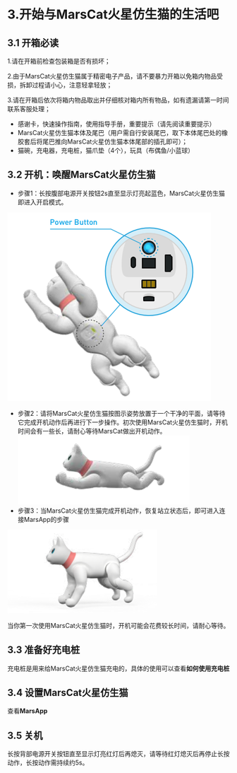 # 3.开始与MarsCat火星仿生猫的生活吧

## 3.1 开箱必读

1.请在开箱前检查包装箱是否有损坏；

2.由于MarsCat火星仿生猫属于精密电子产品，请不要暴力开箱以免箱内物品受损，拆卸过程请小心，注意轻拿轻放；

3.请在开箱后依次将箱内物品取出并仔细核对箱内所有物品，如有遗漏请第一时间联系客服处理；

* 感谢卡，快速操作指南，使用指导手册，重要提示（请先阅读重要提示）
* MarsCat火星仿生猫本体及尾巴（用户需自行安装尾巴，取下本体尾巴处的橡胶套后将尾巴推向MarsCat火星仿生猫本体尾部的插孔即可）；
* 猫碗，充电器，充电桩，猫爪垫（4个），玩具（布偶鱼/小蓝球）

## 3.2 开机：唤醒MarsCat火星仿生猫

- 步骤1：长按腹部电源开关按钮2s直至显示灯亮起蓝色，MarsCat火星仿生猫即进入开启模式。

![](..\image\MarsCat_demo\1619491302215.png)

- 步骤2：请将MarsCat火星仿生猫按图示姿势放置于一个干净的平面，请等待它完成开机动作后再进行下一步操作。初次使用MarsCat火星仿生猫时，开机时间会有一些长，请耐心等待MarsCat做出开机动作。![](..\image\MarsCat_demo\1619491325900.png)
- 步骤3：当MarsCat火星仿生猫完成开机动作，恢复站立状态后，即可进入连接MarsApp的步骤

![](..\image\MarsCat_demo\1619491344308.png)

当你第一次使用MarsCat火星仿生猫时，开机可能会花费较长时间，请耐心等待。

## 3.3 准备好充电桩

充电桩是用来给MarsCat火星仿生猫充电的，具体的使用可以查看**如何使用充电桩**

## 3.4 设置MarsCat火星仿生猫

查看**MarsApp**

## 3.5 关机

长按背部电源开关按钮直至显示灯亮红灯后再熄灭，请等待红灯熄灭后再停止长按动作，长按动作需持续约5s。
